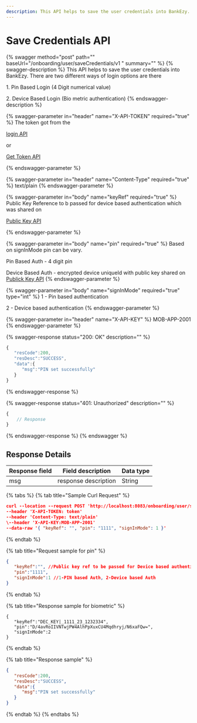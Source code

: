 ```yaml
---
description: This API helps to save the user credentials into BankEzy.
---
```


# Save Credentials API



{% swagger method="post" path="" baseUrl="<domain>/onboarding/user/saveCredentials/v1 " summary="" %}
{% swagger-description %}
This API helps to save the user credentials into BankEzy. There are two different ways of login options are there&#x20;

&#x20;                     1\. Pin Based Login (4 Digit numerical value)

&#x20;                     2\. Device Based Login (Bio metric authentication)
{% endswagger-description %}

{% swagger-parameter in="header" name="X-API-TOKEN" required="true" %}
The token got from the 

[login API](../authentication-and-authorization/login-api.md)

 or 

[Get Token API](../../common-apis/get-app-token-api.md)


{% endswagger-parameter %}

{% swagger-parameter in="header" name="Content-Type" required="true" %}
text/plain
{% endswagger-parameter %}

{% swagger-parameter in="body" name="keyRef" required="true" %}
Public Key Reference to b passed for device based authentication which was shared on 

[Public Key API](../biometric-authentication/public-key-api.md)


{% endswagger-parameter %}

{% swagger-parameter in="body" name="pin" required="true" %}
Based on signInMode pin can be vary.

Pin Based Auth - 4 digit pin

Device Based Auth - encrypted device uniqueId with public key shared on [Publick Key API](../biometric-authentication/public-key-api.md)
{% endswagger-parameter %}

{% swagger-parameter in="body" name="signInMode" required="true" type="int" %}
1 - Pin based authentication

2 - Device based authentication
{% endswagger-parameter %}

{% swagger-parameter in="header" name="X-API-KEY" %}
MOB-APP-2001
{% endswagger-parameter %}

{% swagger-response status="200: OK" description="" %}
```javascript
{
   "resCode":200,
   "resDesc":"SUCCESS",
   "data":{
      "msg":"PIN set successfully"
   }
}
```
{% endswagger-response %}

{% swagger-response status="401: Unauthorized" description="" %}
```javascript
{
    // Response
}
```
{% endswagger-response %}
{% endswagger %}

## Response Details

| Response field | Field description    | Data type |
| -------------- | -------------------- | --------- |
| msg            | response description | String    |

{% tabs %}
{% tab title="Sample Curl Request" %}
```json
curl --location --request POST 'http://localhost:8083/onboarding/user/saveCredentials/v1'
--header 'X-API-TOKEN: token'
--header 'Content-Type: text/plain'
\--header 'X-API-KEY:MOB-APP-2001'
--data-raw '{ "keyRef": "", "pin": "1111", "signInMode": 1 }'
```
{% endtab %}

{% tab title="Request sample for pin" %}
```json
{
   "keyRef":"", //Public key ref to be passed for Device based authentication
   "pin":"1111",
   "signInMode":1 //1-PIN based Auth, 2-Device based Auth
}
```
{% endtab %}

{% tab title="Response sample for biometric" %}
```
{
   "keyRef":"DEC_KEY|_1111_23_1232334", 
   "pin":"D/4avRoIIVNTwjPW4AlhPpXuxCU4Mqdhryj/N6xaFQw=",
   "signInMode":2
}
```
{% endtab %}

{% tab title="Response sample" %}
```json
{
   "resCode":200,
   "resDesc":"SUCCESS",
   "data":{
      "msg":"PIN set successfully"
   }
}
```
{% endtab %}
{% endtabs %}
